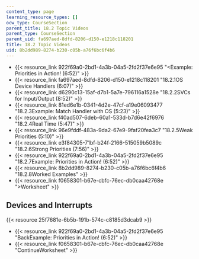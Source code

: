 ```yaml
---
content_type: page
learning_resource_types: []
ocw_type: CourseSection
parent_title: 18.2 Topic Videos
parent_type: CourseSection
parent_uid: fa697aed-8dfd-8206-d150-e1218c118201
title: 18.2 Topic Videos
uid: 8b2dd989-8274-b230-c05b-a76f6bc6f4b6
---
```


*   {{< resource_link 922f69a0-2bd1-4a3b-04a5-2fd2f37e6e95 "\<Example: Priorities in Action! (6:52)" >}}
*   {{< resource_link fa697aed-8dfd-8206-d150-e1218c118201 "18.2.1OS Device Handlers (6:07)" >}}
*   {{< resource_link d6290c13-15af-d7b1-5a7e-796116a1528e "18.2.2SVCs for Input/Output (8:52)" >}}
*   {{< resource_link 81ed6e1b-0341-4d2e-47cf-a19e06093477 "18.2.3Example: Match Handler with OS (5:23)" >}}
*   {{< resource_link f40ad507-6deb-60a1-533d-b7d6e42f6976 "18.2.4Real Time (5:47)" >}}
*   {{< resource_link 96e9fddf-483a-9da2-67e9-9faf20fea3c7 "18.2.5Weak Priorities (5:10)" >}}
*   {{< resource_link e3f84305-71bf-b24f-2166-515059b5089c "18.2.6Strong Priorities (7:56)" >}}
*   {{< resource_link 922f69a0-2bd1-4a3b-04a5-2fd2f37e6e95 "18.2.7Example: Priorities in Action! (6:52)" >}}
*   {{< resource_link 8b2dd989-8274-b230-c05b-a76f6bc6f4b6 "18.2.8Worked Examples" >}}
*   {{< resource_link f0658301-b67e-cbfc-76ec-db0caa42768e "\>Worksheet" >}}

Devices and Interrupts
----------------------

{{< resource 25f7681e-6b5b-191b-574c-c8185d3dcab9 >}}

*   {{< resource_link 922f69a0-2bd1-4a3b-04a5-2fd2f37e6e95 "BackExample: Priorities in Action! (6:52)" >}}
*   {{< resource_link f0658301-b67e-cbfc-76ec-db0caa42768e "ContinueWorksheet" >}}